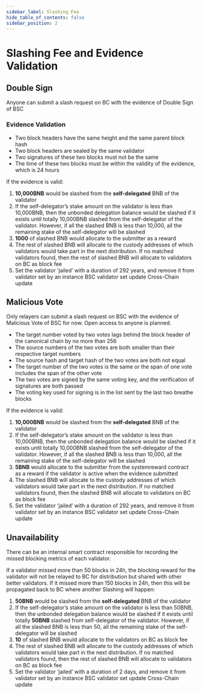 ```yaml
---
sidebar_label: Slashing Fee
hide_table_of_contents: false
sidebar_position: 2
---
```


# Slashing Fee and Evidence Validation

## Double Sign

Anyone can submit a slash request on BC with the evidence of Double Sign of BSC

### Evidence Validation
* Two block headers have the same height and the same parent block hash
* Two block headers are sealed by the same validator
* Two signatures of these two blocks must not be the same
* The time of these two blocks must be within the validity of the evidence, which is 24 hours

If the evidence is valid:

1. **10,000BNB** would be slashed from the **self-delegated** BNB of the validator
2. If the self-delegator’s stake amount on the validator is less than 10,000BNB, then the unbonded delegation balance would be slashed if it exists until totally 10,000BNB slashed from the self-delegator of the validator. However, if all the slashed BNB is less than 10,000, all the remaining stake of the self-delegator will be slashed
3. **1000** of slashed BNB would allocate to the submitter as a reward
4. The rest of slashed BNB will allocate to the custody addresses of which validators would take part in the next distribution. If no matched validators found, then the rest of slashed BNB will allocate to validators on BC as block fee
5. Set the validator ‘jailed’ with a duration of 292 years, and remove it from validator set by an instance BSC validator set update Cross-Chain update


## Malicious Vote
Only relayers can submit a slash request on BSC with the evidence of Malicious Vote of BSC for now. Open access to anyone is planned.
* The target number voted by two votes lags behind the block header of the canonical chain by no more than 256
* The source numbers of the two votes are both smaller than their respective target numbers
* The source hash and target hash of the two votes are both not equal
* The target number of the two votes is the same or the span of one vote includes the span of the other vote
* The two votes are signed by the same voting key, and the verification of signatures are both passed
* The voting key used for signing is in the list sent by the last two breathe blocks

If the evidence is valid:

1. **10,000BNB** would be slashed from the **self-delegated** BNB of the validator
2. If the self-delegator’s stake amount on the validator is less than 10,000BNB, then the unbonded delegation balance would be slashed if it exists until totally 10,000BNB slashed from the self-delegator of the validator. However, if all the slashed BNB is less than 10,000, all the remaining stake of the self-delegator will be slashed
3. **5BNB** would allocate to the submitter from the systemreward contract as a reward if the validator is active when the evidence submitted
4. The slashed BNB will allocate to the custody addresses of which validators would take part in the next distribution. If no matched validators found, then the slashed BNB will allocate to validators on BC as block fee
5. Set the validator ‘jailed’ with a duration of 292 years, and remove it from validator set by an instance BSC validator set update Cross-Chain update


## Unavailability

There can be an internal smart contract responsible for recording the missed blocking metrics of each validator.

If a validator missed more than 50 blocks in 24h, the blocking reward for the validator will not be relayed to BC for distribution but shared with other better validators. If it missed more than 150 blocks in 24h, then this will be propagated back to BC where another Slashing will happen:

1. **50BNB** would be slashed from the  **self-delegated** BNB of the validator
2. If the self-delegator’s stake amount on the validator is less than 50BNB, then the unbonded delegation balance would be slashed if it exists until totally **50BNB** slashed from self-delegator of the validator. However, if all the slashed BNB is less than 50, all the remaining stake of the self-delegator will be slashed
3. **10** of slashed BNB would allocate to the validators on BC as block fee
4. The rest of slashed BNB will allocate to the custody addresses of which validators would take part in the next distribution. If no matched validators found, then the rest of slashed BNB will allocate to validators on BC as block fee
5. Set the validator ‘jailed’ with a duration of 2 days, and remove it from validator set by an instance BSC validator set update Cross-Chain update

